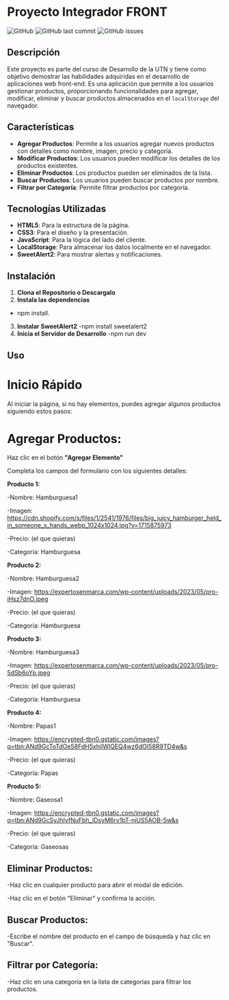# Proyecto Integrador FRONT

![GitHub](https://img.shields.io/github/license/TomyFernandez/Proyecto-Integrador-FRONTEND)
![GitHub last commit](https://img.shields.io/github/last-commit/TomyFernandez/Proyecto-Integrador-FRONTEND)
![GitHub issues](https://img.shields.io/github/issues/TomyFernandez/Proyecto-Integrador-FRONTEND)

## Descripción

Este proyecto es parte del curso de Desarrollo de la UTN y tiene como objetivo demostrar las habilidades adquiridas en el desarrollo de aplicaciones web front-end. Es una aplicación que permite a los usuarios gestionar productos, proporcionando funcionalidades para agregar, modificar, eliminar y buscar productos almacenados en el `localStorage` del navegador.

## Características

- **Agregar Productos**: Permite a los usuarios agregar nuevos productos con detalles como nombre, imagen, precio y categoría.
- **Modificar Productos**: Los usuarios pueden modificar los detalles de los productos existentes.
- **Eliminar Productos**: Los productos pueden ser eliminados de la lista.
- **Buscar Productos**: Los usuarios pueden buscar productos por nombre.
- **Filtrar por Categoría**: Permite filtrar productos por categoría.

## Tecnologías Utilizadas

- **HTML5**: Para la estructura de la página.
- **CSS3**: Para el diseño y la presentación.
- **JavaScript**: Para la lógica del lado del cliente.
- **LocalStorage**: Para almacenar los datos localmente en el navegador.
- **SweetAlert2**: Para mostrar alertas y notificaciones.

## Instalación
1. **Clona el Repositorio o Descargalo**
2. **Instala las dependencias**
- npm install.
3. **Instalar SweetAlert2**
-npm install sweetalert2
4. **Inicia el Servidor de Desarrollo**
-npm run dev

## Uso
# Inicio Rápido
Al iniciar la página, si no hay elementos, puedes agregar algunos productos siguiendo estos pasos:

# Agregar Productos:

Haz clic en el botón **"Agregar Elemento"**

Completa los campos del formulario con los siguientes detalles:

**Producto 1:**

-Nombre: Hamburguesa1

-Imagen: https://cdn.shopify.com/s/files/1/2541/1976/files/big_juicy_hamburger_held_in_someone_s_hands_webp_1024x1024.jpg?v=1715875973

-Precio: (el que quieras)

-Categoría: Hamburguesa

**Producto 2:**

-Nombre: Hamburguesa2

-Imagen: https://expertosenmarca.com/wp-content/uploads/2023/05/pro-iHsz7dnO.jpeg

-Precio: (el que quieras)

-Categoría: Hamburguesa

**Producto 3:**

-Nombre: Hamburguesa3

-Imagen: https://expertosenmarca.com/wp-content/uploads/2023/05/pro-5dSb6oYp.jpeg

-Precio: (el que quieras)

-Categoría: Hamburguesa

**Producto 4:**

-Nombre: Papas1

-Imagen: https://encrypted-tbn0.gstatic.com/images?q=tbn:ANd9GcToTdOe58FdH5xhjIWlQEQ4wz6dOI58R9TD4w&s

-Precio: (el que quieras)

-Categoría: Papas

**Producto 5:**

-Nombre: Gaseosa1

-Imagen: https://encrypted-tbn0.gstatic.com/images?q=tbn:ANd9GcSyJhlyfNuFbh_IDsyM6rv1bT-njUS5AOB-5w&s

-Precio: (el que quieras)

-Categoría: Gaseosas

## Eliminar Productos:

-Haz clic en cualquier producto para abrir el modal de edición.

-Haz clic en el botón "Eliminar" y confirma la acción.

## Buscar Productos:

-Escribe el nombre del producto en el campo de búsqueda y haz clic en "Buscar".

## Filtrar por Categoría:

-Haz clic en una categoría en la lista de categorías para filtrar los productos.


